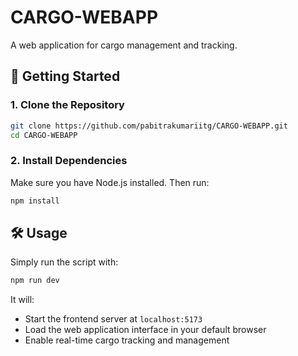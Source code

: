 # CARGO-WEBAPP

A web application for cargo management and tracking.

## 🚀 Getting Started

### 1. Clone the Repository
```bash
git clone https://github.com/pabitrakumariitg/CARGO-WEBAPP.git
cd CARGO-WEBAPP
```

### 2. Install Dependencies
Make sure you have Node.js installed. Then run:
```bash
npm install
```

## 🛠️ Usage

Simply run the script with:
```bash
npm run dev
```

It will:
* Start the frontend server at `localhost:5173`
* Load the web application interface in your default browser
* Enable real-time cargo tracking and management




